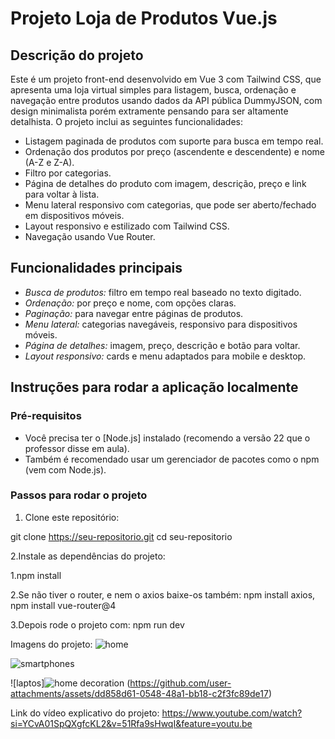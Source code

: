# Projeto Loja de Produtos Vue.js

## Descrição do projeto

Este é um projeto front-end desenvolvido em Vue 3 com Tailwind CSS, que apresenta uma loja virtual simples para listagem, busca, ordenação e navegação entre produtos usando dados da API pública DummyJSON, com design minimalista porém extramente pensando para ser altamente detalhista. O projeto inclui as seguintes funcionalidades:

- Listagem paginada de produtos com suporte para busca em tempo real.
- Ordenação dos produtos por preço (ascendente e descendente) e nome (A-Z e Z-A).
- Filtro por categorias.
- Página de detalhes do produto com imagem, descrição, preço e link para voltar à lista.
- Menu lateral responsivo com categorias, que pode ser aberto/fechado em dispositivos móveis.
- Layout responsivo e estilizado com Tailwind CSS.
- Navegação usando Vue Router.

## Funcionalidades principais

- *Busca de produtos:* filtro em tempo real baseado no texto digitado.
- *Ordenação:* por preço e nome, com opções claras.
- *Paginação:* para navegar entre páginas de produtos.
- *Menu lateral:* categorias navegáveis, responsivo para dispositivos móveis.
- *Página de detalhes:* imagem, preço, descrição e botão para voltar.
- *Layout responsivo:* cards e menu adaptados para mobile e desktop.

## Instruções para rodar a aplicação localmente

### Pré-requisitos

- Você precisa ter o [Node.js] instalado (recomendo a versão 22 que o professor disse em aula).
- Também é recomendado usar um gerenciador de pacotes como o npm (vem com Node.js).

### Passos para rodar o projeto

1. Clone este repositório:

git clone https://seu-repositorio.git
cd seu-repositorio

2.Instale as dependências do projeto:

1.npm install

2.Se não tiver o router, e nem o axios baixe-os também: npm install axios, npm install vue-router@4

3.Depois rode o projeto com: npm run dev

Imagens do projeto: 
![home](https://github.com/user-attachments/assets/2871f4f6-be74-408e-b123-fb31ae40e4d8)

![smartphones](https://github.com/user-attachments/assets/a2a08da3-9eaa-4f50-a713-00d77556714b)

![laptos]![home decoration](https://github.com/user-attachments/assets/e5a80a37-96a4-4d65-91df-6c4c33017d22)
(https://github.com/user-attachments/assets/dd858d61-0548-48a1-bb18-c2f3fc89de17)


Link do vídeo explicativo do projeto: https://www.youtube.com/watch?si=YCvA01SpQXgfcKL2&v=51Rfa9sHwqI&feature=youtu.be 
